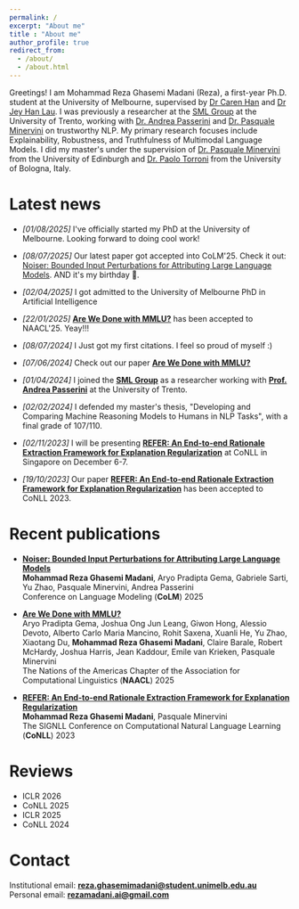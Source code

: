 ```yaml
---
permalink: /
excerpt: "About me"
title : "About me"
author_profile: true
redirect_from: 
  - /about/
  - /about.html
---
```


Greetings! I am Mohammad Reza Ghasemi Madani (Reza), a first-year Ph.D. student at the University of Melbourne, supervised by [Dr Caren Han](https://drcarenhan.github.io/) and [Dr Jey Han Lau](https://jeyhan.my/). I was previously a researcher at the [SML Group](https://sml.disi.unitn.it/) at the University of Trento, working with [Dr. Andrea Passerini](https://disi.unitn.it/~passerini/) and [Dr. Pasquale Minervini](https://scholar.google.it/citations?user=9sk6CSgAAAAJ&hl=it) on trustworthy NLP. My primary research focuses include Explainability, Robustness, and Truthfulness of Multimodal Language Models. I did my master's under the supervision of [Dr. Pasquale Minervini](https://scholar.google.it/citations?user=9sk6CSgAAAAJ&hl=it) from the University of Edinburgh and [Dr. Paolo Torroni](https://scholar.google.com/citations?user=uOZZjwsAAAAJ) from the University of Bologna, Italy.

# Latest news
* _[01/08/2025]_ I've officially started my PhD at the University of Melbourne. Looking forward to doing cool work!

* _[08/07/2025]_ Our latest paper got accepted into CoLM'25. Check it out: [Noiser: Bounded Input Perturbations for Attributing Large Language Models](https://arxiv.org/abs/2504.02911). AND it's my birthday 🎉.

* _[02/04/2025]_ I got admitted to the University of Melbourne PhD in Artificial Intelligence

* _[22/01/2025]_ **[Are We Done with MMLU?](https://arxiv.org/abs/2406.04127)** has been accepted to NAACL'25. Yeay!!!
  
* _[08/07/2024]_ I Just got my first citations. I feel so proud of myself :)

* _[07/06/2024]_ Check out our paper **[Are We Done with MMLU?](https://arxiv.org/abs/2406.04127)**
  
* _[01/04/2024]_ I joined the [**SML Group**](https://sml.disi.unitn.it/) as a researcher working with [**Prof. Andrea Passerini**](https://disi.unitn.it/~passerini/) at the University of Trento.

* _[02/02/2024]_ I defended my master's thesis, "Developing and Comparing Machine Reasoning Models to Humans in NLP Tasks", with a final grade of 107/110.

* _[02/11/2023]_ I will be presenting **[REFER: An End-to-end Rationale Extraction Framework for Explanation Regularization](https://arxiv.org/abs/2310.14418)** at CoNLL in Singapore on December 6-7.

* _[19/10/2023]_ Our paper **[REFER: An End-to-end Rationale Extraction Framework for Explanation Regularization](https://arxiv.org/abs/2310.14418)** has been accepted to CoNLL 2023.

# Recent publications
* **[Noiser: Bounded Input Perturbations for Attributing Large Language Models](https://arxiv.org/abs/2504.02911)**  
**Mohammad Reza Ghasemi Madani**, Aryo Pradipta Gema, Gabriele Sarti, Yu Zhao, Pasquale Minervini, Andrea Passerini  
Conference on Language Modeling (**CoLM**) 2025

* **[Are We Done with MMLU?](https://arxiv.org/abs/2406.04127)**  
Aryo Pradipta Gema, Joshua Ong Jun Leang, Giwon Hong, Alessio Devoto, Alberto Carlo Maria Mancino, Rohit Saxena, Xuanli He, Yu Zhao, Xiaotang Du, **Mohammad Reza Ghasemi Madani**, Claire Barale, Robert McHardy, Joshua Harris, Jean Kaddour, Emile van Krieken, Pasquale Minervini  
The Nations of the Americas Chapter of the Association for Computational Linguistics (**NAACL**) 2025

* **[REFER: An End-to-end Rationale Extraction Framework for Explanation Regularization](https://arxiv.org/abs/2310.14418)**  
**Mohammad Reza Ghasemi Madani**, Pasquale Minervini  
The SIGNLL Conference on Computational Natural Language Learning (**CoNLL**) 2023

# Reviews
* ICLR 2026
* CoNLL 2025
* ICLR 2025
* CoNLL 2024

# Contact
Institutional email: [**reza.ghasemimadani@student.unimelb.edu.au**](mailto:reza.ghasemimadani@student.unimelb.edu.au)  
Personal email: [**rezamadani.ai@gmail.com**](mailto:rezamadani.ai@gmail.com)  
